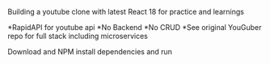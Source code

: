 Building a youtube clone with latest React 18 for practice and learnings

*RapidAPI for youtube api
*No Backend
*No CRUD
*See original YouGuber repo for full stack including microservices

Download and NPM install dependencies and run